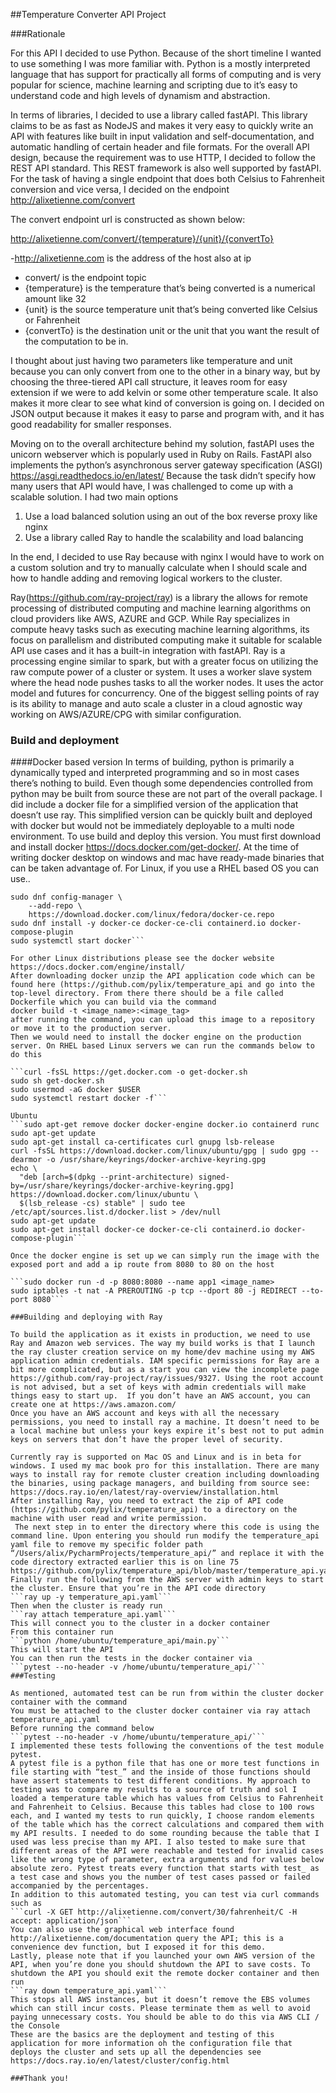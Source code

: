 ##Temperature Converter API Project

###Rationale 

For this API I decided to use Python. Because of the short timeline I wanted to use something I was more familiar with. Python is a mostly interpreted language that has support for practically all forms of computing and is very popular for science, machine learning and scripting due to it’s easy to understand code and high levels of dynamism and abstraction. 

In terms of libraries, I decided to use a library called fastAPI. This library claims to be as fast as NodeJS and makes it very easy to quickly write an API with features like built in input validation and self-documentation, and automatic handling of certain header and file formats. 
For the overall API design, because the requirement was to use HTTP, I decided to follow the REST API standard. This REST framework is also well supported by fastAPI. 
For the task of having a single endpoint that does both Celsius to Fahrenheit conversion and vice versa, I decided on the endpoint http://alixetienne.com/convert

The convert endpoint url is constructed as shown below:

http://alixetienne.com/convert/{temperature}/{unit}/{convertTo}

-http://alixetienne.com is the address of the host also at ip 
- convert/ is the endpoint topic
- {temperature} is the temperature that’s being converted is a numerical amount like 32
- {unit} is the source temperature unit that’s being converted like Celsius or Fahrenheit
- {convertTo} is the destination unit or the unit that you want the result of the computation to be in.

I thought about just having two parameters like temperature and unit because you can only convert from one to the other in a binary way, but by choosing the three-tiered API call structure, it leaves room for easy extension if we were to add kelvin or some other temperature scale. It also makes it more clear to see what kind of conversion is going on. I decided on JSON output because it makes it easy to parse and program with, and it has good readability for smaller responses.

Moving on to the overall architecture behind my solution, fastAPI uses the unicorn webserver which is popularly used in Ruby on Rails. FastAPI also implements the python’s asynchronous server gateway specification (ASGI) https://asgi.readthedocs.io/en/latest/ 
Because the task didn’t specify how many users that API would have, I was challenged to come up with a scalable solution. I had two main options 
1. Use a load balanced solution using an out of the box reverse proxy like nginx
2. Use a library called Ray to handle the scalability and load balancing


In the end, I decided to use Ray because with nginx I would have to work on a custom solution and try to manually calculate when I should scale and how to handle adding and removing logical workers to the cluster.

Ray(https://github.com/ray-project/ray) is a library the allows for remote processing of distributed computing and machine learning algorithms on cloud providers like AWS, AZURE and GCP. While Ray specializes in compute heavy tasks such as executing machine learning algorithms, its focus on parallelism and distributed computing make it suitable for scalable API use cases and it has a built-in integration with fastAPI.
Ray is a processing engine similar to spark, but with a greater focus on utilizing the raw compute power of a cluster or system. It uses a worker slave system where the head node pushes tasks to all the worker nodes. It uses the actor model and futures for concurrency. One of the biggest selling points of ray is its ability to manage and auto scale a cluster in a cloud agnostic way working on AWS/AZURE/CPG with similar configuration. 

### Build and deployment

####Docker based version
In terms of building, python is primarily a dynamically typed and interpreted programming and so in most cases there’s nothing to build. Even though some dependencies controlled from python may be built from source these are not part of the overall package. 
I did include a docker file for a simplified version of the application that doesn’t use ray. This simplified version can be quickly built and deployed with docker but would not be immediately deployable to a multi node environment. 
To use build and deploy this version. You must first download and install docker https://docs.docker.com/get-docker/.  At the time of writing docker desktop on windows and mac have ready-made binaries that can be taken advantage of. For Linux, if you use a RHEL based OS you can use.. 
```sudo dnf -y install dnf-plugins-core
sudo dnf config-manager \
    --add-repo \
    https://download.docker.com/linux/fedora/docker-ce.repo
sudo dnf install -y docker-ce docker-ce-cli containerd.io docker-compose-plugin
sudo systemctl start docker```

For other Linux distributions please see the docker website https://docs.docker.com/engine/install/
After downloading docker unzip the API application code which can be found here (https://github.com/pylix/temperature_api and go into the top-level directory. From there there should be a file called Dockerfile which you can build via the command
docker build -t <image_name>:<image_tag>
after running the command, you can upload this image to a repository or move it to the production server. 
Then we would need to install the docker engine on the production server. On RHEL based Linux servers we can run the commands below to do this

```curl -fsSL https://get.docker.com -o get-docker.sh
sudo sh get-docker.sh
sudo usermod -aG docker $USER
sudo systemctl restart docker -f```

Ubuntu
```sudo apt-get remove docker docker-engine docker.io containerd runc
sudo apt-get update
sudo apt-get install ca-certificates curl gnupg lsb-release
curl -fsSL https://download.docker.com/linux/ubuntu/gpg | sudo gpg --dearmor -o /usr/share/keyrings/docker-archive-keyring.gpg 
echo \
  "deb [arch=$(dpkg --print-architecture) signed-by=/usr/share/keyrings/docker-archive-keyring.gpg] https://download.docker.com/linux/ubuntu \
  $(lsb_release -cs) stable" | sudo tee /etc/apt/sources.list.d/docker.list > /dev/null
sudo apt-get update
sudo apt-get install docker-ce docker-ce-cli containerd.io docker-compose-plugin```

Once the docker engine is set up we can simply run the image with the exposed port and add a ip route from 8080 to 80 on the host

```sudo docker run -d -p 8080:8080 --name app1 <image_name>
sudo iptables -t nat -A PREROUTING -p tcp --dport 80 -j REDIRECT --to-port 8080```

###Building and deploying with Ray

To build the application as it exists in production, we need to use Ray and Amazon web services. The way my build works is that I launch the ray cluster creation service on my home/dev machine using my AWS application admin credentials. IAM specific permissions for Ray are a bit more complicated, but as a start you can view the incomplete page https://github.com/ray-project/ray/issues/9327. Using the root account is not advised, but a set of keys with admin credentials will make things easy to start up.  If you don’t have an AWS account, you can create one at https://aws.amazon.com/
Once you have an AWS account and keys with all the necessary permissions, you need to install ray a machine. It doesn’t need to be a local machine but unless your keys expire it’s best not to put admin keys on servers that don’t have the proper level of security. 

Currently ray is supported on Mac OS and Linux and is in beta for windows. I used my mac book pro for this installation. There are many ways to install ray for remote cluster creation including downloading the binaries, using package managers, and building from source see: https://docs.ray.io/en/latest/ray-overview/installation.html 
After installing Ray, you need to extract the zip of API code (https://github.com/pylix/temperature_api) to a directory on the machine with user read and write permission.
 The next step in to enter the directory where this code is using the command line. Upon entering you should run modify the temperature_api yaml file to remove my specific folder path “/Users/alix/PycharmProjects/temperature_api/” and replace it with the code directory extracted earlier this is on line 75 https://github.com/pylix/temperature_api/blob/master/temperature_api.yaml. 
Finally run the following from the AWS server with admin keys to start the cluster. Ensure that you’re in the API code directory
```ray up -y temperature_api.yaml```
Then when the cluster is ready run
```ray attach temperature_api.yaml```
This will connect you to the cluster in a docker container
From this container run 
```python /home/ubuntu/temperature_api/main.py```
This will start the API
You can then run the tests in the docker container via 
```pytest --no-header -v /home/ubuntu/temperature_api/```
###Testing

As mentioned, automated test can be run from within the cluster docker container with the command 
You must be attached to the cluster docker container via ray attach temperature_api.yaml
Before running the command below
```pytest --no-header -v /home/ubuntu/temperature_api/```
I implemented these tests following the conventions of the test module pytest.
A pytest file is a python file that has one or more test functions in file starting with “test_” and the inside of those functions should have assert statements to test different conditions. My approach to testing was to compare my results to a source of truth and sol I loaded a temperature table which has values from Celsius to Fahrenheit and Fahrenheit to Celsius. Because this tables had close to 100 rows each, and I wanted my tests to run quickly, I choose random elements of the table which has the correct calculations and compared them with my API results. I needed to do some rounding because the table that I used was less precise than my API. I also tested to make sure that different areas of the API were reachable and tested for invalid cases like the wrong type of parameter, extra arguments and for values below absolute zero. Pytest treats every function that starts with test_ as a test case and shows you the number of test cases passed or failed accompanied by the percentages. 
In addition to this automated testing, you can test via curl commands such as 
```curl -X GET http://alixetienne.com/convert/30/fahrenheit/C -H accept: application/json```
You can also use the graphical web interface found http://alixetienne.com/documentation query the API; this is a convenience dev function, but I exposed it for this demo. 
Lastly, please note that if you launched your own AWS version of the API, when you’re done you should shutdown the API to save costs. To shutdown the API you should exit the remote docker container and then run
```ray down temperature_api.yaml```
This stops all AWS instances, but it doesn’t remove the EBS volumes which can still incur costs. Please terminate them as well to avoid paying unnecessary costs. You should be able to do this via AWS CLI / the Console
These are the basics are the deployment and testing of this application for more information oh the configuration file that deploys the cluster and sets up all the dependencies see https://docs.ray.io/en/latest/cluster/config.html

###Thank you!
